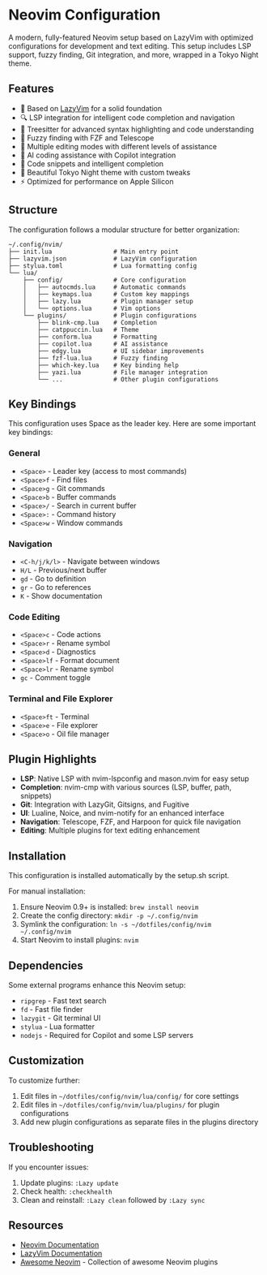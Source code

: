 # Neovim Configuration

A modern, fully-featured Neovim setup based on LazyVim with optimized configurations for development and text editing. This setup includes LSP support, fuzzy finding, Git integration, and more, wrapped in a Tokyo Night theme.

## Features

- 🚀 Based on [LazyVim](https://www.lazyvim.org/) for a solid foundation
- 🔍 LSP integration for intelligent code completion and navigation
- 🌳 Treesitter for advanced syntax highlighting and code understanding
- 🔎 Fuzzy finding with FZF and Telescope
- 📝 Multiple editing modes with different levels of assistance
- 🧠 AI coding assistance with Copilot integration
- 🧩 Code snippets and intelligent completion
- 🎨 Beautiful Tokyo Night theme with custom tweaks
- ⚡ Optimized for performance on Apple Silicon

## Structure

The configuration follows a modular structure for better organization:

```
~/.config/nvim/
├── init.lua                 # Main entry point
├── lazyvim.json             # LazyVim configuration
├── stylua.toml              # Lua formatting config
└── lua/
    ├── config/              # Core configuration
    │   ├── autocmds.lua     # Automatic commands
    │   ├── keymaps.lua      # Custom key mappings
    │   ├── lazy.lua         # Plugin manager setup
    │   └── options.lua      # Vim options
    └── plugins/             # Plugin configurations
        ├── blink-cmp.lua    # Completion
        ├── catppuccin.lua   # Theme
        ├── conform.lua      # Formatting
        ├── copilot.lua      # AI assistance
        ├── edgy.lua         # UI sidebar improvements
        ├── fzf-lua.lua      # Fuzzy finding
        ├── which-key.lua    # Key binding help
        ├── yazi.lua         # File manager integration
        └── ...              # Other plugin configurations
```

## Key Bindings

This configuration uses Space as the leader key. Here are some important key bindings:

### General

- `<Space>` - Leader key (access to most commands)
- `<Space>f` - Find files
- `<Space>g` - Git commands
- `<Space>b` - Buffer commands
- `<Space>/` - Search in current buffer
- `<Space>:` - Command history
- `<Space>w` - Window commands

### Navigation

- `<C-h/j/k/l>` - Navigate between windows
- `H/L` - Previous/next buffer
- `gd` - Go to definition
- `gr` - Go to references
- `K` - Show documentation

### Code Editing

- `<Space>c` - Code actions
- `<Space>r` - Rename symbol
- `<Space>d` - Diagnostics
- `<Space>lf` - Format document
- `<Space>lr` - Rename symbol
- `gc` - Comment toggle

### Terminal and File Explorer

- `<Space>ft` - Terminal
- `<Space>e` - File explorer
- `<Space>o` - Oil file manager

## Plugin Highlights

- **LSP**: Native LSP with nvim-lspconfig and mason.nvim for easy setup
- **Completion**: nvim-cmp with various sources (LSP, buffer, path, snippets)
- **Git**: Integration with LazyGit, Gitsigns, and Fugitive
- **UI**: Lualine, Noice, and nvim-notify for an enhanced interface
- **Navigation**: Telescope, FZF, and Harpoon for quick file navigation
- **Editing**: Multiple plugins for text editing enhancement

## Installation

This configuration is installed automatically by the setup.sh script.

For manual installation:

1. Ensure Neovim 0.9+ is installed: `brew install neovim`
2. Create the config directory: `mkdir -p ~/.config/nvim`
3. Symlink the configuration: `ln -s ~/dotfiles/config/nvim ~/.config/nvim`
4. Start Neovim to install plugins: `nvim`

## Dependencies

Some external programs enhance this Neovim setup:

- `ripgrep` - Fast text search
- `fd` - Fast file finder
- `lazygit` - Git terminal UI
- `stylua` - Lua formatter
- `nodejs` - Required for Copilot and some LSP servers

## Customization

To customize further:

1. Edit files in `~/dotfiles/config/nvim/lua/config/` for core settings
2. Edit files in `~/dotfiles/config/nvim/lua/plugins/` for plugin configurations
3. Add new plugin configurations as separate files in the plugins directory

## Troubleshooting

If you encounter issues:

1. Update plugins: `:Lazy update`
2. Check health: `:checkhealth`
3. Clean and reinstall: `:Lazy clean` followed by `:Lazy sync`

## Resources

- [Neovim Documentation](https://neovim.io/doc/)
- [LazyVim Documentation](https://www.lazyvim.org/)
- [Awesome Neovim](https://github.com/rockerBOO/awesome-neovim) - Collection of awesome Neovim plugins